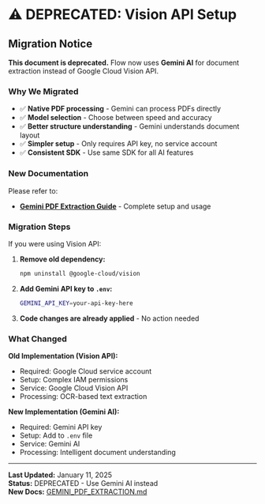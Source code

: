 # ⚠️ DEPRECATED: Vision API Setup

## Migration Notice

**This document is deprecated.** Flow now uses **Gemini AI** for document extraction instead of Google Cloud Vision API.

### Why We Migrated

- ✅ **Native PDF processing** - Gemini can process PDFs directly
- ✅ **Model selection** - Choose between speed and accuracy
- ✅ **Better structure understanding** - Gemini understands document layout
- ✅ **Simpler setup** - Only requires API key, no service account
- ✅ **Consistent SDK** - Use same SDK for all AI features

### New Documentation

Please refer to:
- **[Gemini PDF Extraction Guide](./GEMINI_PDF_EXTRACTION.md)** - Complete setup and usage

### Migration Steps

If you were using Vision API:

1. **Remove old dependency:**
   ```bash
   npm uninstall @google-cloud/vision
   ```

2. **Add Gemini API key to `.env`:**
   ```bash
   GEMINI_API_KEY=your-api-key-here
   ```

3. **Code changes are already applied** - No action needed

### What Changed

**Old Implementation (Vision API):**
- Required: Google Cloud service account
- Setup: Complex IAM permissions
- Service: Google Cloud Vision API
- Processing: OCR-based text extraction

**New Implementation (Gemini AI):**
- Required: Gemini API key
- Setup: Add to `.env` file
- Service: Gemini AI
- Processing: Intelligent document understanding

---

**Last Updated:** January 11, 2025  
**Status:** DEPRECATED - Use Gemini AI instead  
**New Docs:** [GEMINI_PDF_EXTRACTION.md](./GEMINI_PDF_EXTRACTION.md)
